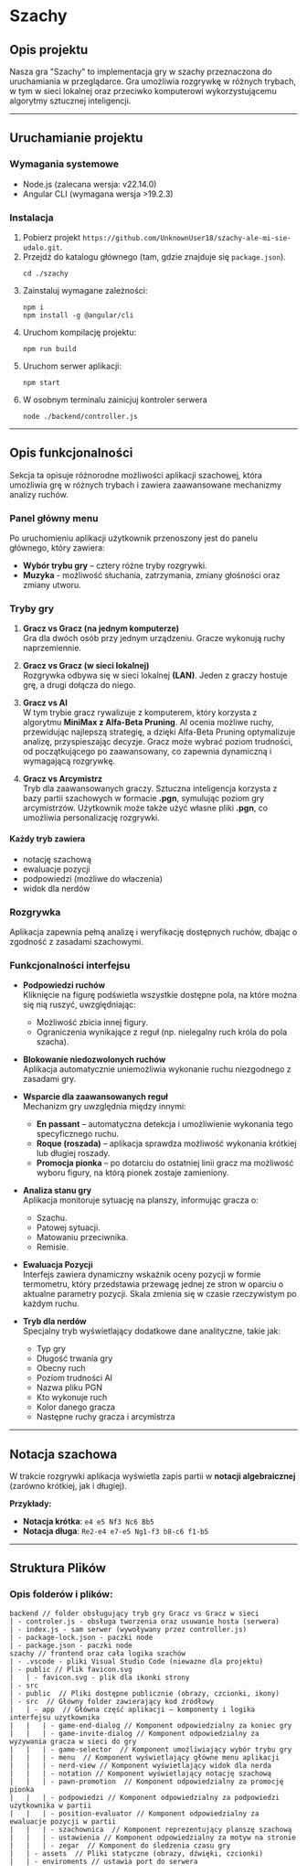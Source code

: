 
# Szachy 

## Opis projektu
Nasza gra "Szachy" to implementacja gry w szachy przeznaczona do uruchamiania w przeglądarce. Gra umożliwia rozgrywkę w różnych trybach, w tym w sieci lokalnej oraz przeciwko komputerowi wykorzystującemu algorytmy sztucznej inteligencji.

---

## Uruchamianie projektu

### Wymagania systemowe
- Node.js (zalecana wersja: v22.14.0)
- Angular CLI (wymagana wersja >19.2.3)

### Instalacja
1. Pobierz projekt `https://github.com/UnknownUser18/szachy-ale-mi-sie-udalo.git`.
2. Przejdź do katalogu głównego (tam, gdzie znajduje się `package.json`).
	```
	cd ./szachy
	```
3. Zainstaluj wymagane zależności:
    ```
    npm i
    npm install -g @angular/cli
    ```
4. Uruchom kompilację projektu:
    ```
    npm run build
    ```
5. Uruchom serwer aplikacji:
    ```
    npm start 
    ```
6. W osobnym terminalu zainicjuj kontroler serwera
    ```
    node ./backend/controller.js
    ```
---
## Opis funkcjonalności

Sekcja ta opisuje różnorodne możliwości aplikacji szachowej, która umożliwia grę w różnych trybach i zawiera zaawansowane mechanizmy analizy ruchów.

### Panel główny menu
Po uruchomieniu aplikacji użytkownik przenoszony jest do panelu głównego, który zawiera:
- **Wybór trybu gry** – cztery różne tryby rozgrywki.
- **Muzyka** - możliwość słuchania, zatrzymania, zmiany głośności oraz zmiany utworu.

### Tryby gry

1. **Gracz vs Gracz (na jednym komputerze)**  
   Gra dla dwóch osób przy jednym urządzeniu. Gracze wykonują ruchy naprzemiennie.

2. **Gracz vs Gracz (w sieci lokalnej)**  
   Rozgrywka odbywa się w sieci lokalnej **(LAN)**. Jeden z graczy hostuje grę, a drugi dołącza do niego.

3. **Gracz vs AI**  
   W tym trybie gracz rywalizuje z komputerem, który korzysta z algorytmu **MiniMax z Alfa-Beta Pruning**. AI ocenia możliwe ruchy, przewidując najlepszą strategię, a dzięki Alfa-Beta Pruning optymalizuje analizę, przyspieszając decyzje. Gracz może wybrać poziom trudności, od początkującego po zaawansowany, co zapewnia dynamiczną i wymagającą rozgrywkę.

4. **Gracz vs Arcymistrz**  
   Tryb dla zaawansowanych graczy. Sztuczna inteligencja korzysta z bazy partii szachowych w formacie **.pgn**, symulując poziom gry arcymistrzów. Użytkownik może także użyć własne pliki **.pgn**, co umożliwia personalizację rozgrywki.
  #### Każdy tryb zawiera
  
  - notację szachową
  - ewaluacje pozycji
  - podpowiedzi (możliwe do właczenia)
  - widok dla nerdów
    
### Rozgrywka


Aplikacja zapewnia pełną analizę i weryfikację dostępnych ruchów, dbając o zgodność z zasadami szachowymi.

### Funkcjonalności interfejsu

- **Podpowiedzi ruchów**  
  Kliknięcie na figurę podświetla wszystkie dostępne pola, na które można się nią ruszyć, uwzględniając:
  - Możliwość zbicia innej figury.
  - Ograniczenia wynikające z reguł (np. nielegalny ruch króla do pola szacha).

- **Blokowanie niedozwolonych ruchów**  
  Aplikacja automatycznie uniemożliwia wykonanie ruchu niezgodnego z zasadami gry.

- **Wsparcie dla zaawansowanych reguł**  
  Mechanizm gry uwzględnia między innymi:
  - **En passant** – automatyczna detekcja i umożliwienie wykonania tego specyficznego ruchu.
  - **Roque (roszada)** – aplikacja sprawdza możliwość wykonania krótkiej lub długiej roszady.
  - **Promocja pionka** – po dotarciu do ostatniej linii gracz ma możliwość wyboru figury, na którą pionek zostaje zamieniony.

- **Analiza stanu gry**  
  Aplikacja monitoruje sytuację na planszy, informując gracza o:
  - Szachu.
  - Patowej sytuacji.
  - Matowaniu przeciwnika.
  - Remisie.

- **Ewaluacja Pozycji**  
  Interfejs zawiera dynamiczny wskaźnik oceny pozycji w formie termometru, który przedstawia przewagę jednej ze stron w oparciu o aktualne parametry pozycji. 
  Skala zmienia się w czasie rzeczywistym po każdym ruchu.
 
- **Tryb dla nerdów**  
 Specjalny tryb wyświetlający dodatkowe dane analityczne, takie jak:	
	- Typ gry  
	- Długość trwania gry  
	- Obecny ruch  
	- Poziom trudności AI  
	- Nazwa pliku PGN  
	- Kto wykonuje ruch  
	- Kolor danego gracza  
	- Następne ruchy gracza i arcymistrza  
  
---

## Notacja szachowa

W trakcie rozgrywki aplikacja wyświetla zapis partii w **notacji algebraicznej** (zarówno krótkiej, jak i długiej).  

**Przykłady:**
- **Notacja krótka**: `e4 e5 Nf3 Nc6 Bb5`
- **Notacja długa**: `Re2-e4 e7-e5 Ng1-f3 b8-c6 f1-b5`

---

## Struktura Plików


### Opis folderów i plików:

```
backend // folder obsługujący tryb gry Gracz vs Gracz w sieci
| - controler.js - obsługa tworzenia oraz usuwanie hosta (serwera)
| - index.js - sam serwer (wywoływany przez controller.js) 
| - package-lock.json - paczki node
| - package.json - paczki node
szachy // frontend oraz cała logika szachów
| - .vscode - pliki Visual Studio Code (niewazne dla projektu)
| - public // Plik favicon.svg
|   | - favicon.svg - plik dla ikonki strony
| - src
| - public  // Pliki dostępne publicznie (obrazy, czcionki, ikony)
| - src  // Główny folder zawierający kod źródłowy
|   | - app  // Główna część aplikacji – komponenty i logika interfejsu użytkownika
|	|	| - game-end-dialog // Komponent odpowiedzialny za koniec gry
|	|	| - game-invite-dialog // Komponent odpowiedzialny za wyzywania gracza w sieci do gry
|   |	| - game-selector  // Komponent umożliwiający wybór trybu gry
|   |	| - menu  // Komponent wyświetlający główne menu aplikacji
|	|	| - nerd-view // Komponent wyświetlający widok dla nerda
|	|	| - notation // Komponent wyświetlający notację szachową
|	|	| - pawn-promotion  // Komponent odpowiedzialny za promocję pionka
|	|	| - podpowiedzi // Komponent odpowiedzialny za podpowiedzi użytkownika w partii
|	|	| - position-evaluator // Komponent odpowiedzialny za ewaluacje pozycji w partii
|	|	| - szachownica  // Komponent reprezentujący planszę szachową
|	|	| - ustawienia // Komponent odpowiedzialny za motyw na stronie
|	|	| - zegar  // Komponent do śledzenia czasu gry
|   | - assets  // Pliki statyczne (obrazy, dźwięki, czcionki)
|   | - enviroments // ustawia port do serwera

```
